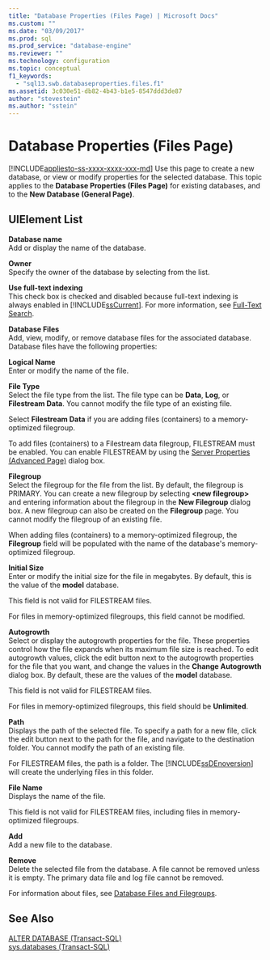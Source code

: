 ```yaml
---
title: "Database Properties (Files Page) | Microsoft Docs"
ms.custom: ""
ms.date: "03/09/2017"
ms.prod: sql
ms.prod_service: "database-engine"
ms.reviewer: ""
ms.technology: configuration
ms.topic: conceptual
f1_keywords: 
  - "sql13.swb.databaseproperties.files.f1"
ms.assetid: 3c030e51-db82-4b43-b1e5-8547ddd3de87
author: "stevestein"
ms.author: "sstein"
---
```

# Database Properties (Files Page)
[!INCLUDE[appliesto-ss-xxxx-xxxx-xxx-md](../../includes/appliesto-ss-xxxx-xxxx-xxx-md.md)]
  Use this page to create a new database, or view or modify properties for the selected database. This topic applies to the **Database Properties (Files Page)** for existing databases, and to the **New Database (General Page)**.  
  
## UIElement List  
 **Database name**  
 Add or display the name of the database.  
  
 **Owner**  
 Specify the owner of the database by selecting from the list.  
  
 **Use full-text indexing**  
 This check box is checked and disabled because full-text indexing is always enabled in [!INCLUDE[ssCurrent](../../includes/sscurrent-md.md)]. For more information, see [Full-Text Search](../../relational-databases/search/full-text-search.md).  
  
 **Database Files**  
 Add, view, modify, or remove database files for the associated database. Database files have the following properties:  
  
 **Logical Name**  
 Enter or modify the name of the file.  
  
 **File Type**  
 Select the file type from the list. The file type can be **Data**, **Log**, or **Filestream Data**. You cannot modify the file type of an existing file.  
  
 Select **Filestream Data** if you are adding files (containers) to a memory-optimized filegroup.  
  
 To add files (containers) to a Filestream data filegroup, FILESTREAM must be enabled. You can enable FILESTREAM by using the [Server Properties (Advanced Page)](../../database-engine/configure-windows/server-properties-advanced-page.md) dialog box.  
  
 **Filegroup**  
 Select the filegroup for the file from the list. By default, the filegroup is PRIMARY. You can create a new filegroup by selecting **\<new filegroup>** and entering information about the filegroup in the **New Filegroup** dialog box. A new filegroup can also be created on the **Filegroup** page. You cannot modify the filegroup of an existing file.  
  
 When adding files (containers) to a memory-optimized filegroup, the **Filegroup** field will be populated with the name of the database's memory-optimized filegroup.  
  
 **Initial Size**  
 Enter or modify the initial size for the file in megabytes. By default, this is the value of the **model** database.  
  
 This field is not valid for FILESTREAM files.  
  
 For files in memory-optimized filegroups, this field cannot be modified.  
  
 **Autogrowth**  
 Select or display the autogrowth properties for the file. These properties control how the file expands when its maximum file size is reached. To edit autogrowth values, click the edit button next to the autogrowth properties for the file that you want, and change the values in the **Change Autogrowth** dialog box. By default, these are the values of the **model** database.  
  
 This field is not valid for FILESTREAM files.  
  
 For files in memory-optimized filegroups, this field should be **Unlimited**.  
  
 **Path**  
 Displays the path of the selected file. To specify a path for a new file, click the edit button next to the path for the file, and navigate to the destination folder. You cannot modify the path of an existing file.  
  
 For FILESTREAM files, the path is a folder. The [!INCLUDE[ssDEnoversion](../../includes/ssdenoversion-md.md)] will create the underlying files in this folder.  
  
 **File Name**  
 Displays the name of the file.  
  
 This field is not valid for FILESTREAM files, including files in memory-optimized filegroups.  
  
 **Add**  
 Add a new file to the database.  
  
 **Remove**  
 Delete the selected file from the database. A file cannot be removed unless it is empty. The primary data file and log file cannot be removed.  
  
 For information about files, see [Database Files and Filegroups](../../relational-databases/databases/database-files-and-filegroups.md).  
  
## See Also  
 [ALTER DATABASE &#40;Transact-SQL&#41;](../../t-sql/statements/alter-database-transact-sql.md)   
 [sys.databases &#40;Transact-SQL&#41;](../../relational-databases/system-catalog-views/sys-databases-transact-sql.md)  
  
  
